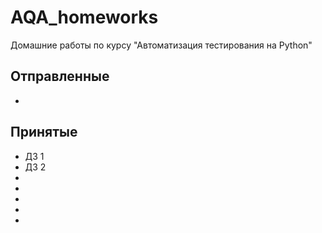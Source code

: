 # AQA_homeworks
Домашние работы по курсу "Автоматизация тестирования на Python"

## Отправленные
- 

## Принятые

- ДЗ 1
- ДЗ 2
- 
- 
- 
- 
- 